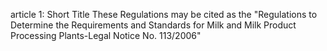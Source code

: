 article 1: Short Title
These Regulations may be cited as the &quot;Regulations to Determine the Requirements and Standards for Milk and Milk Product Processing Plants-Legal Notice No. 113&#x2F;2006&quot;
<ul>
</ul>
